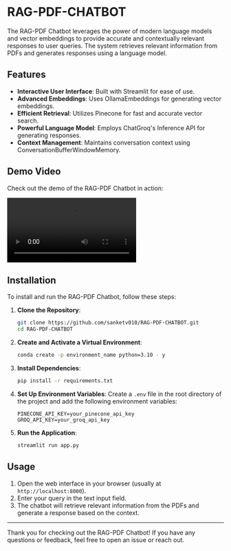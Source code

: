 # RAG-PDF-CHATBOT

The RAG-PDF Chatbot leverages the power of modern language models and vector embeddings to provide accurate and contextually relevant responses to user queries. The system retrieves relevant information from PDFs and generates responses using a language model.

## Features
- **Interactive User Interface**: Built with Streamlit for ease of use.
- **Advanced Embeddings**: Uses OllamaEmbeddings for generating vector embeddings.
- **Efficient Retrieval**: Utilizes Pinecone for fast and accurate vector search.
- **Powerful Language Model**: Employs ChatGroq's Inference API for generating responses.
- **Context Management**: Maintains conversation context using ConversationBufferWindowMemory.

## Demo Video

Check out the demo of the RAG-PDF Chatbot in action:

![Demo Video](https://github.com/sanketv010/RAG-PDF-CHATBOT/tree/main/demo/RAG-PDF-CHATBOT.mp4)
  
## Installation
To install and run the RAG-PDF Chatbot, follow these steps:

1. **Clone the Repository**:
    ```bash
    git clone https://github.com/sanketv010/RAG-PDF-CHATBOT.git
    cd RAG-PDF-CHATBOT
    ```

2. **Create and Activate a Virtual Environment**:
    ```bash
    conda create -p environment_name python=3.10 - y
    ```

3. **Install Dependencies**:
    ```bash
    pip install -r requirements.txt
    ```

4. **Set Up Environment Variables**:
    Create a `.env` file in the root directory of the project and add the following environment variables:
    ```
    PINECONE_API_KEY=your_pinecone_api_key
    GROQ_API_KEY=your_groq_api_key
    ```

5. **Run the Application**:
    ```bash
    streamlit run app.py
    ```

## Usage
1. Open the web interface in your browser (usually at `http://localhost:8000`).
2. Enter your query in the text input field.
3. The chatbot will retrieve relevant information from the PDFs and generate a response based on the context.

---

Thank you for checking out the RAG-PDF Chatbot! If you have any questions or feedback, feel free to open an issue or reach out.  

